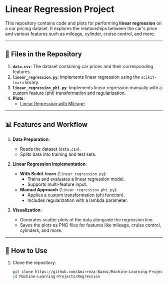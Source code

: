# Linear Regression Project

This repository contains code and plots for performing **linear regression** on a car pricing dataset. It explores the relationships between the car's price and various features such as mileage, cylinder, cruise control, and more.

---

## 📂 Files in the Repository

1. **`data.csv`**: The dataset containing car prices and their corresponding features.
2. **`linear_regression.py`**: Implements linear regression using the `scikit-learn` library.
3. **`linear_regression_phi.py`**: Implements linear regression manually with a custom feature (phi) transformation and regularization.
4. **Plots**:
   - [Linear Regression with Mileage](https://github.com/Amirreza-Bazmi/Machine-Learning-Projects/blob/main/Regression/1-Linear%20Regression%20with%20phi%20function%20(mileage).png)


---

## 📊 Features and Workflow

1. **Data Preparation**:
   - Reads the dataset (`data.csv`).
   - Splits data into training and test sets.
   
2. **Linear Regression Implementation**:
   - **With Scikit-learn** (`linear_regression.py`):
     - Trains and evaluates a linear regression model.
     - Supports multi-feature input.
   - **Manual Approach** (`linear_regression_phi.py`):
     - Applies a custom transformation (phi function).
     - Includes regularization with a lambda parameter.

3. **Visualization**:
   - Generates scatter plots of the data alongside the regression line.
   - Saves the plots as PNG files for features like mileage, cruise control, cylinders, and more.

---

## 🔧 How to Use

1. Clone the repository:
   ```bash
   git clone https://github.com/Amirreza-Bazmi/Machine-Learning-Projects.git
   cd Machine-Learning-Projects/Regression
